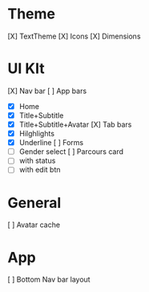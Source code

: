 # Theme
[X] TextTheme
[X] Icons
[X] Dimensions

# UI KIt
[X] Nav bar
[ ] App bars
  - [X] Home
  - [X] Title+Subtitle
  - [X] Title+Subtitle+Avatar
[X] Tab bars
  - [X] Hilghlights
  - [X] Underline
[ ] Forms
  - [ ] Gender select
[ ] Parcours card
  - [ ] with status
  - [ ] with edit btn

# General
[ ] Avatar cache

# App
[ ] Bottom Nav bar layout
